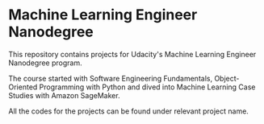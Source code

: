 # Machine Learning Engineer Nanodegree

This repository contains projects for Udacity's Machine Learning Engineer Nanodegree program.

The course started with Software Engineering Fundamentals, Object-Oriented Programming with Python and dived into 
Machine Learning Case Studies with Amazon SageMaker.

All the codes for the projects can be found under relevant project name.

